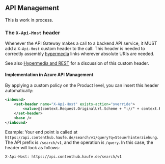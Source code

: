 ## API Management

This is work in process.

### The `X-Api-Host` header

Whenever the API Gateway makes a call to a backend API service, it MUST add a `X-Api-Host` custom header to the call. This header is needed to correctly assembly [hypermedia](response-format.md) links wherever absolute URIs are needed.

See also [Hypermedia and REST](hypermedia-and-rest.md) for a discussion of this custom header.

#### Implementation in Azure API Management

By applying a custom policy on the Product level, you can insert this header automatically:

```xml
<inbound>
	<set-header name="X-Api-Host" exists-action="override">
		<value>@(context.Request.OriginalUrl.Scheme + "://" + context.Request.OriginalUrl.Host + context.Api.Path)</value>
	</set-header>
	<base />
</inbound>
```

Example: Your end point is called at `https://api.contenthub.haufe.de/search/v1/query?q=Steuerhinterziehung`. The API prefix is `/search/v1`, and the operation is `/query`. In this case, the header will look as follows:

```
X-Api-Host: https://api.contenthub.haufe.de/search/v1
```
